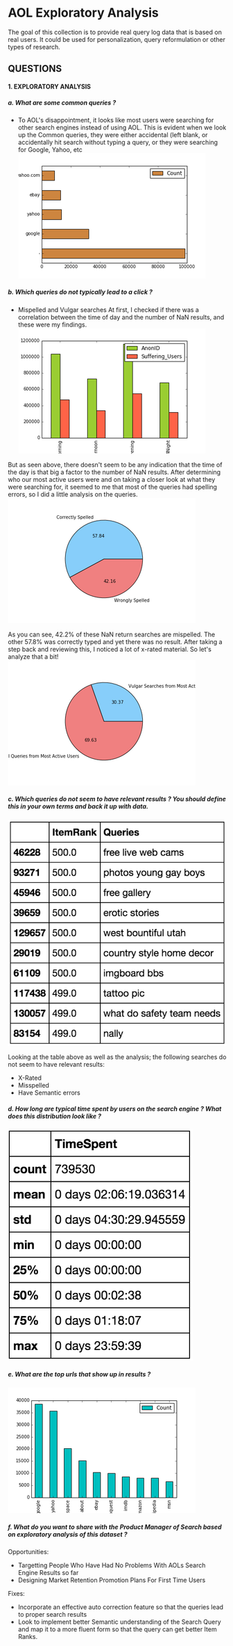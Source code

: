 # AOL Exploratory Analysis
The goal of this collection is to provide real query log data that is based on real users. It could be used for personalization, query reformulation or other types of research.

## QUESTIONS

#### 1. EXPLORATORY ANALYSIS

##### a. What are some common queries ?
- To AOL's disappointment, it looks like most users were searching for other search engines instead of using AOL. This is evident when we look up the Common queries, they were either accidental (left blank, or accidentally hit search without typing a query, or they were searching for Google, Yahoo, etc
![Common Queries](Visuals/MostSearchedQueries.png)


##### b. Which queries do not typically lead to a click ?
- Mispelled and Vulgar searches
At first, I checked if there was a correlation between the time of day and the number of NaN results, and these were my findings.
![Queries By Day](Visuals/SufferingUsers.png)

But as seen above, there doesn't seem to be any indication that the time of the day is that big a factor to the number of NaN results. After determining who our most active users were and on taking a closer look at what they were searching for, it seemed to me that most of the queries had spelling errors, so I did a little analysis on the queries. 
![Total Misspelled Queries](Visuals/SpellCheckQueries.png)

As you can see, 42.2% of these NaN return searches are mispelled. The other 57.8% was correctly typed and yet there was no result. 
After taking a step back and reviewing this, I noticed a lot of x-rated material. So let's analyze that a bit!
![Vulgar Queries](Visuals/VulgarUsedByMostActiveUsers.png)

##### c. Which queries do not seem to have relevant results ? You should define this in your own terms and back it up with data.

![Irrelevant Results](Visuals/IrrelevantResults.png)

Looking at the table above as well as the analysis; the following searches do not seem to have relevant results:
- X-Rated
- Misspelled
- Have Semantic errors 

##### d. How long are typical time spent by users on the search engine ? What does this distribution look like ?

![Time Summary](Visuals/TimeSummary.png)

##### e. What are the top urls that show up in results ?

![Common URLs](Visuals/CommonURLS.png)

##### f. What do you want to share with the Product Manager of Search based on exploratory analysis of this dataset ?

Opportunities:
- Targetting People Who Have Had No Problems With AOLs Search Engine Results so far
- Designing Market Retention Promotion Plans For First Time Users

Fixes:
- Incorporate an effective auto correction feature so that the queries lead to proper search results
- Look to implement better Semantic understanding of the Search Query and map it to a more fluent form so that the query can get better Item Ranks.
